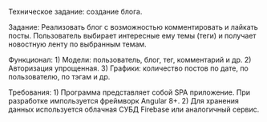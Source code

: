 Техническое задание: создание блога.

Задание: 
    Реализовать блог с возможностью комментировать и лайкать посты. Пользователь выбирает интересные ему темы (теги) и получает новостную ленту по выбранным темам.

Функционал:
    1) Модели: пользователь, блог, тег, комментарий и др.
    2) Авторизация упрощенная.
    3) Графики: количество постов по дате, по пользователю, по тэгам и др.

Требования:
    1) Программа представляет собой SPA приложение. При разработке импользуется фреймворк Angular 8+.
    2) Для хранения данных используется облачная СУБД Firebase или аналогичный сервис.